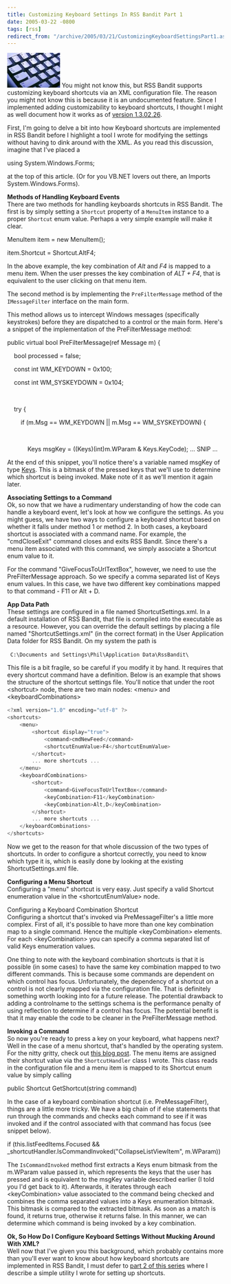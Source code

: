 ```yaml
---
title: Customizing Keyboard Settings In RSS Bandit Part 1
date: 2005-03-22 -0800
tags: [rss]
redirect_from: "/archive/2005/03/21/CustomizingKeyboardSettingsPart1.aspx/"
---
```


![Keyboard](/images/Keyboard.jpg) You might not know this, but RSS
Bandit supports customizing keyboard shortcuts via an XML configuration
file. The reason you might not know this is because it is an
undocumented feature. Since I implemented adding customizability to
keyboard shortcuts, I thought I might as well document how it works as
of [version 1.3.02.26](https://haacked.com/archive/2005/03/20/2411.aspx).

First, I'm going to delve a bit into how Keyboard shortcuts are
implemented in RSS Bandit before I highlight a tool I wrote for
modifying the settings without having to dink around with the XML. As
you read this discussion, imagine that I've placed a

using System.Windows.Forms;

at the top of this article. (Or for you VB.NET lovers out there, an
Imports System.Windows.Forms).

**Methods of Handling Keyboard Events**\
 There are two methods for handling keyboards shortcuts in RSS Bandit.
The first is by simply setting a `Shortcut` property of a `MenuItem`
instance to a proper `Shortcut` enum value. Perhaps a very simple
example will make it clear.

MenuItem item = new MenuItem();

item.Shortcut = Shortcut.AltF4;

In the above example, the key combination of *Alt* and *F4* is mapped to
a menu item. When the user presses the key combination of *ALT + F4*,
that is equivalent to the user clicking on that menu item.

The second method is by implementing the `PreFilterMessage` method of
the `IMessageFilter` interface on the main form.

This method allows us to intercept Windows messages (specifically
keystrokes) before they are dispatched to a control or the main form.
Here's a snippet of the implementation of the PreFilterMessage method:

public virtual bool PreFilterMessage(ref Message m) {

    bool processed = false;

    const int WM\_KEYDOWN = 0x100;

    const int WM\_SYSKEYDOWN = 0x104;

 

    try {

        if (m.Msg == WM\_KEYDOWN || m.Msg == WM\_SYSKEYDOWN) {

           

            Keys msgKey = ((Keys)(int)m.WParam & Keys.KeyCode); ... SNIP
...

At the end of this snippet, you'll notice there's a variable named
msgKey of type
[Keys](http://msdn.microsoft.com/library/default.asp?url=/library/en-us/cpref/html/frlrfSystemWindowsFormsKeysClassTopic.asp).
This is a bitmask of the pressed keys that we'll use to determine which
shortcut is being invoked. Make note of it as we'll mention it again
later.

**Associating Settings to a Command**\
 Ok, so now that we have a rudimentary understanding of how the code can
handle a keyboard event, let's look at how we configure the settings. As
you might guess, we have two ways to configure a keyboard shortcut based
on whether it falls under method 1 or method 2. In both cases, a
keyboard shortcut is associated with a command name. For example, the
"cmdCloseExit" command closes and exits RSS Bandit. Since there's a menu
item associated with this command, we simply associate a Shortcut enum
value to it.

For the command "GiveFocusToUrlTextBox", however, we need to use the
PreFilterMessage approach. So we specify a comma separated list of Keys
enum values. In this case, we have two different key combinations mapped
to that command - F11 or Alt + D.

**App Data Path**\
 These settings are configured in a file named ShortcutSettings.xml. In
a default installation of RSS Bandit, that file is compiled into the
executable as a resource. However, you can override the default settings
by placing a file named "ShortcutSettings.xml" (in the correct format)
in the User Application Data folder for RSS Bandit. On my system the
path is

` C:\Documents and Settings\Phil\Application Data\RssBandit\`

This file is a bit fragile, so be careful if you modify it by hand. It
requires that every shortcut command have a definition. Below is an
example that shows the structure of the shortcut settings file. You'll
notice that under the root \<shortcut\> node, there are two main nodes:
\<menu\> and \<keyboardCombinations\>

```csharp
<?xml version="1.0" encoding="utf-8" ?> 
<shortcuts>
    <menu>
        <shortcut display="true">
            <command>cmdNewFeed</command>
            <shortcutEnumValue>F4</shortcutEnumValue>
        </shortcut>
        ... more shortcuts ...
    </menu>
    <keyboardCombinations>
        <shortcut>
            <command>GiveFocusToUrlTextBox</command>
            <keyCombination>F11</keyCombination>
            <keyCombination>Alt,D</keyCombination>
        </shortcut>    
        ... more shortcuts ...
    </keyboardCombinations>
</shortcuts>
```

Now we get to the reason for that whole discussion of the two types of
shortcuts. In order to configure a shortcut correctly, you need to know
which type it is, which is easily done by looking at the existing
ShortcutSettings.xml file.

**Configuring a Menu Shortcut**\
 Configuring a "menu" shortcut is very easy. Just specify a valid
Shortcut enumeration value in the \<shortcutEnumValue\> node.

Configuring a Keyboard Combination Shortcut\
 Configuring a shortcut that's invoked via PreMessageFilter's a little
more complex. First of all, it's possible to have more than one key
combination map to a single command. Hence the multiple
\<keyCombination\> elements. For each \<keyCombination\> you can specify
a comma separated list of valid Keys enumeration values.

One thing to note with the keyboard combination shortcuts is that it is
possible (in some cases) to have the same key combination mapped to two
different commands. This is because some commands are dependent on which
control has focus. Unfortunately, the dependency of a shortcut on a
control is not clearly mapped via the configuration file. That is
definitely something worth looking into for a future release. The
potential drawback to adding a controlname to the settings schema is the
performance penalty of using reflection to determine if a control has
focus. The potential benefit is that it may enable the code to be
cleaner in the PreFilterMessage method.

**Invoking a Command**\
 So now you're ready to press a key on your keyboard, what happens next?
Well in the case of a menu shortcut, that's handled by the operating
system. For the nitty gritty, check out [this blog
post](http://blogs.msdn.com/jfoscoding/archive/2005/01/24/359334.aspx).
The menu items are assigned their shortcut value via the
`ShortcutHandler` class I wrote. This class reads in the configuration
file and a menu item is mapped to its Shortcut enum value by simply
calling

public Shortcut GetShortcut(string command)

In the case of a keyboard combination shortcut (i.e. PreMessageFilter),
things are a little more tricky. We have a big chain of if else
statements that run through the commands and checks each command to see
if it was invoked and if the control associated with that command has
focus (see snippet below).

if (this.listFeedItems.Focused &&
\_shortcutHandler.IsCommandInvoked("CollapseListViewItem", m.WParam))

The `IsCommandInvoked` method first extracts a Keys enum bitmask from
the m.WParam value passed in, which represents the keys that the user
has pressed and is equivalent to the msgKey variable described earlier
(I told you I'd get back to it). Afterwards, it iterates through each
\<keyCombination\> value associated to the command being checked and
combines the comma separated values into a Keys enumeration bitmask.
This bitmask is compared to the extracted bitmask. As soon as a match is
found, it returns true, otherwise it returns false. In this manner, we
can determine which command is being invoked by a key combination.

**Ok, So How Do I Configure Keyboard Settings Without Mucking Around
With XML?**\
 Well now that I've given you this background, which probably contains
more than you'll ever want to know about how keyboard shortcuts are
implemented in RSS Bandit, I must defer to [part 2 of this
series](https://haacked.com/archive/2005/03/22/CustomizingKeyboardSettingsPart2.aspx)
where I describe a simple utility I wrote for setting up shortcuts.

